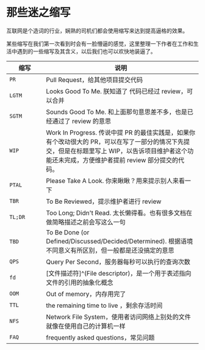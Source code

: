 # 那些迷之缩写


互联网是个造词的行业，娴熟的司机们都会使用缩写来达到提高逼格的效果。

某些缩写在我们第一次看到时会有一脸懵逼的感觉，这里整理一下作者在工作和生活中遇到的一些缩写及其含义，以后我们也可以欢快地装逼了。

| 缩写    <div style="width: 80px;"> | 说明                                                                                                                   |
|----------------------------------|----------------------------------------------------------------------------------------------------------------------|
| `PR`                             | Pull Request，给其他项目提交代码                                                                                               |
| `LGTM`                           | Looks Good To Me. 朕知道了 代码已经过 review，可以合并                                                                             |
| `SGTM`                           | Sounds Good To Me. 和上面那句意思差不多，也是已经通过了 review 的意思                                                                     |
| `WIP`                            | Work In Progress. 传说中提 PR 的最佳实践是，如果你有个改动很大的 PR，可以在写了一部分的情况下先提交，但是在标题里写上 WIP，以告诉项目维护者这个功能还未完成，方便维护者提前 review 部分提交的代码。 |
| `PTAL`                           | Please Take A Look. 你来瞅瞅？用来提示别人来看一下                                                                                  |
| `TBR`                            | To Be Reviewed，提示维护者进行 review                                                                                        |
| `TL;DR`                          | Too Long; Didn't Read. 太长懒得看。也有很多文档在做简略描述之前会写这么一句                                                                    |
| `TBD`                            | To Be Done (or Defined/Discussed/Decided/Determined). 根据语境不同意义有所区别，但一般都是还没搞定的意思                                      |
| `QPS`                            | Query Per Second，服务器每秒可以执行的查询次数                                                                                      |
| `fd`                             | [文件描述符]^(File descriptor)，是一个用于表述指向文件的引用的抽象化概念                                                                       |
| `OOM`                            | Out of memory，内存用完了                                                                                                  |
| `TTL`                            | the remaining time to live ，剩余存活时间                                                                                   |
| `NFS`                            | Network File System，使用者访问网络上别处的文件就像在使用自己的计算机一样                                                                       |
| `FAQ`                            | frequently asked questions，常见问题                                                                                          |


